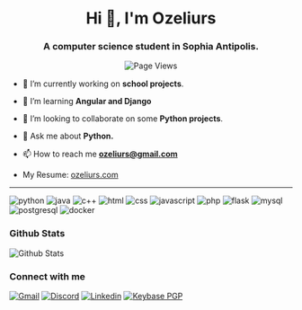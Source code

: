 <h1 align="center">Hi 👋, I'm Ozeliurs</h1>
<h3 align="center">A computer science student in Sophia Antipolis.</h3>

<p align="center" style="margin: 15px auto">
  <img src="https://komarev.com/ghpvc/?style=for-the-badge&username=ozeliurs-maximebilly&label=Profile%20views&color=0e75b6&style=flat" alt="Page Views">
</p>


- 🔭 I’m currently working on **school projects**.

- 🌱 I’m learning **Angular and Django**

- 👯 I’m looking to collaborate on some **Python projects**.

- 💬 Ask me about **Python.**

- 📫 How to reach me **ozeliurs@gmail.com**

- My Resume: [ozeliurs.com](https://ozeliurs.com)

---

![python](https://img.shields.io/badge/Python-3776AB?style=for-the-badge&logo=python&logoColor=white)
![java](https://img.shields.io/badge/JAVA-ED8B00?style=for-the-badge&logo=openjdk&logoColor=white)
![c++](https://img.shields.io/badge/C++-00599C?style=for-the-badge&logo=c%2B%2B&logoColor=white)
![html](https://img.shields.io/badge/HTML-239120?style=for-the-badge&logo=html5&logoColor=white)
![css](https://img.shields.io/badge/CSS-239120?&style=for-the-badge&logo=css3&logoColor=white)
![javascript](https://img.shields.io/badge/JAVASCRIPT-F7DF1E?style=for-the-badge&logo=javascript&logoColor=black)
![php](https://img.shields.io/badge/PHP-777BB4?style=for-the-badge&logo=php&logoColor=white)
![flask](https://img.shields.io/badge/Flask-000000?style=for-the-badge&logo=flask&logoColor=white)
![mysql](https://img.shields.io/badge/MySQL-00000F?style=for-the-badge&logo=mysql&logoColor=white)
![postgresql](https://img.shields.io/badge/PostgreSQL-316192?style=for-the-badge&logo=postgresql&logoColor=white)
![docker](https://img.shields.io/badge/Docker-2CA5E0?style=for-the-badge&logo=docker&logoColor=white)


### Github Stats

![Github Stats](https://github-readme-stats.vercel.app/api?username=ozeliurs)

### Connect with me

[![Gmail](https://img.shields.io/badge/Gmail-D14836?style=for-the-badge&logo=gmail&logoColor=white)](mailto:ozeliurs@gmail.com)
[![Discord](https://img.shields.io/badge/Discord-7289DA?style=for-the-badge&logo=discord&logoColor=white)](https://discordapp.com/users/325623032456413186)
[![Linkedin](https://img.shields.io/badge/Linkedin-0077B5?style=for-the-badge&logo=linkedin&logoColor=white)](https://www.linkedin.com/in/maxime-billy-6863551a9/)
[![Keybase PGP](https://img.shields.io/badge/gpg-DC5DE5E56928EB25-474747?style=for-the-badge)](https://github.com/ozeliurs.gpg)
